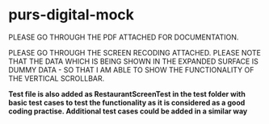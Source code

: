 # purs-digital-mock



PLEASE GO THROUGH THE PDF ATTACHED FOR DOCUMENTATION.



PLEASE GO THROUGH THE SCREEN RECODING ATTACHED. PLEASE NOTE THAT THE DATA WHICH IS BEING SHOWN IN THE EXPANDED SURFACE IS DUMMY DATA - SO THAT I AM ABLE TO SHOW THE FUNCTIONALITY OF THE VERTICAL SCROLLBAR. 


 **Test file is also added as RestaurantScreenTest in the test folder with basic test cases to test the functionality as it is considered as a good coding practise. 
 Additional test cases could be added in a similar way**


